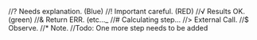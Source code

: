//? Needs explanation. (Blue)
//! Important careful. (RED)
//√ Results OK. (green)
//& Return ERR. (etc..._
//# Calculating step...
//> External Call.
//$ Observe.
//* Note.
//Todo: One more step needs to be added
